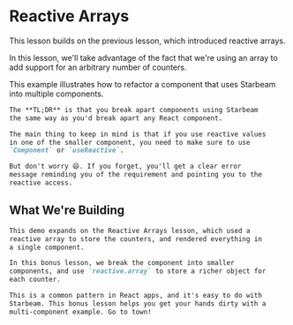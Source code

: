 # Reactive Arrays

<script setup lang="ts">
  import * as resources from "../demos/tutorial-5/config.js";
</script>

This lesson builds on the previous lesson, which introduced
reactive arrays.

In this lesson, we'll take advantage of the fact that we're using
an array to add support for an arbitrary number of counters.

This example illustrates how to refactor a component that uses
Starbeam into multiple components.

```md 💡
The **TL;DR** is that you break apart components using Starbeam
the same way as you'd break apart any React component.

The main thing to keep in mind is that if you use reactive values
in one of the smaller component, you need to make sure to use
`Component` or `useReactive`.

But don't worry 😄. If you forget, you'll get a clear error
message reminding you of the requirement and pointing you to the
reactive access.
```

## What We're Building

<Demo :config="resources" :size="600" />

```md tip Breaking it Apart
This demo expands on the Reactive Arrays lesson, which used a
reactive array to store the counters, and rendered everything in
a single component.

In this bonus lesson, we break the component into smaller
components, and use `reactive.array` to store a richer object for
each counter.

This is a common pattern in React apps, and it's easy to do with
Starbeam. This bonus lesson helps you get your hands dirty with a
multi-component example. Go to town!
```
